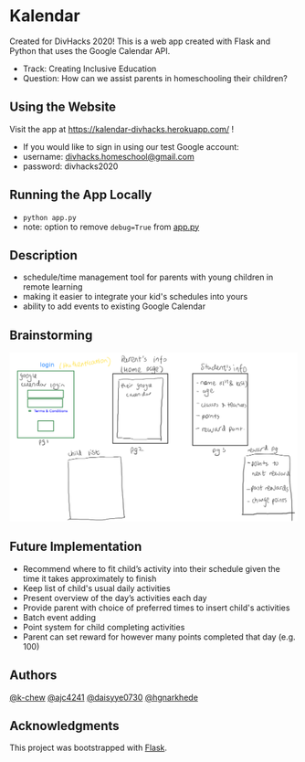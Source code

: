 # Kalendar

Created for DivHacks 2020! This is a web app created with Flask and Python that uses the Google Calendar API.
* Track: Creating Inclusive Education
* Question: How can we assist parents in homeschooling their children?

## Using the Website
Visit the app at https://kalendar-divhacks.herokuapp.com/ !
* If you would like to sign in using our test Google account:
* username: divhacks.homeschool@gmail.com
* password: divhacks2020

## Running the App Locally
* `python app.py`
* note: option to remove `debug=True` from [app.py](app.py)

## Description
* schedule/time management tool for parents with young children in remote learning
* making it easier to integrate your kid's schedules into yours
* ability to add events to existing Google Calendar

## Brainstorming
![wireframe sketch](Wireframe.png?raw=true "Wireframe Sketch")

## Future Implementation
* Recommend where to fit child’s activity into their schedule given the time it takes approximately to finish
* Keep list of child's usual daily activities
* Present overview of the day’s activities each day
* Provide parent with choice of preferred times to insert child's activities
* Batch event adding
* Point system for child completing activities
* Parent can set reward for however many points completed that day (e.g. 100)

## Authors
[@k-chew](https://github.com/k-chew)
[@ajc4241](https://github.com/ajc4241)
[@daisyye0730](https://github.com/daisyye0730)
[@hgnarkhede](https://github.com/hgnarkhede)

## Acknowledgments
This project was bootstrapped with [Flask](https://pypi.org/project/Flask/).
